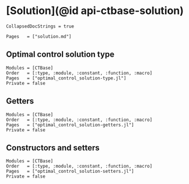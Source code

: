 # [Solution](@id api-ctbase-solution)

```@meta
CollapsedDocStrings = true
```

```@contents
Pages   = ["solution.md"]
```

## Optimal control solution type

```@autodocs
Modules = [CTBase]
Order   = [:type, :module, :constant, :function, :macro]
Pages   = ["optimal_control_solution-type.jl"]
Private = false
```

## Getters

```@autodocs
Modules = [CTBase]
Order   = [:type, :module, :constant, :function, :macro]
Pages   = ["optimal_control_solution-getters.jl"]
Private = false
```

## Constructors and setters

```@autodocs
Modules = [CTBase]
Order   = [:type, :module, :constant, :function, :macro]
Pages   = ["optimal_control_solution-setters.jl"]
Private = false
```
